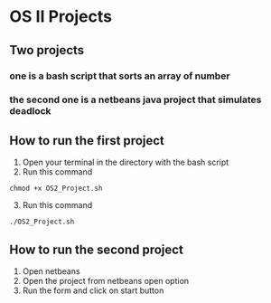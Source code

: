 # OS II Projects
## Two projects
### one is a bash script that sorts an array of number
### the second one is a netbeans java project that simulates deadlock

## How to run the first project
1. Open your terminal in the directory with the bash script
2. Run this command

`chmod +x OS2_Project.sh`

3. Run this command

`./OS2_Project.sh`


## How to run the second project
1. Open netbeans
2. Open the project from netbeans open option
3. Run the form and click on start button